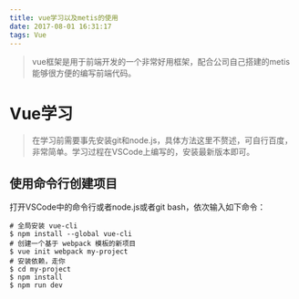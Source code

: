 ```yaml
---
title: vue学习以及metis的使用
date: 2017-08-01 16:31:17
tags: Vue
---
```


>vue框架是用于前端开发的一个非常好用框架，配合公司自己搭建的metis能够很方便的编写前端代码。

# Vue学习
>在学习前需要事先安装git和node.js，具体方法这里不赘述，可自行百度，非常简单。学习过程在VSCode上编写的，安装最新版本即可。

## 使用命令行创建项目
打开VSCode中的命令行或者node.js或者git bash，依次输入如下命令：

```shell
# 全局安装 vue-cli
$ npm install --global vue-cli
# 创建一个基于 webpack 模板的新项目
$ vue init webpack my-project
# 安装依赖，走你
$ cd my-project
$ npm install
$ npm run dev
```
